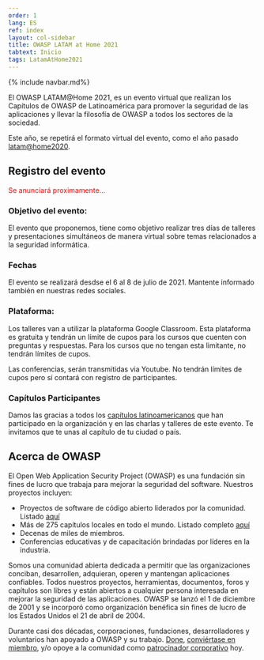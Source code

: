 ```yaml
---
order: 1
lang: ES
ref: index
layout: col-sidebar
title: OWASP LATAM at Home 2021
tabtext: Inicio
tags: LatamAtHome2021
---
```

{% include navbar.md%}

El OWASP LATAM@Home 2021, es un evento virtual que realizan los Capítulos de OWASP de Latinoamérica para promover la seguridad de las aplicaciones y llevar la filosofía de OWASP a todos los sectores de la sociedad.

Este año, se repetirá el formato virtual del evento, como el año pasado [latam@home2020](/www-event-2020-latam-at-home/).

## Registro del evento
<p><span style="color:red">
Se anunciará proximamente...
</span></p>

### Objetivo del evento:
El evento que proponemos, tiene como objetivo realizar tres días de talleres y presentaciones simultáneos de manera virtual sobre temas relacionados a la seguridad informática.

### Fechas
El evento se realizará desdse el 6 al 8 de julio de 2021. Mantente informado también en nuestras redes sociales.

### Plataforma:
Los talleres van a utilizar la plataforma Google Classroom. Esta plataforma es gratuita y tendrán un límite de cupos para los cursos que cuenten con preguntas y respuestas. Para los cursos que no tengan esta limitante, no tendrán límites de cupos.

Las conferencias, serán transmitidas via Youtube. No tendrán límites de cupos pero sí contará con registro de participantes.


### Capítulos Participantes
Damos las gracias a todos los [capítulos latinoamericanos](http://www.owasp.org/chapters/#SouthAmerica) que han participado en la organización y en las charlas y talleres de este evento. Te invitamos que te unas al capítulo de tu ciudad o país.

## Acerca de OWASP
El Open Web Application Security Project (OWASP) es una fundación sin fines de lucro que trabaja para mejorar la seguridad del software. Nuestros proyectos incluyen:
- Proyectos de software de código abierto liderados por la comunidad. Listado [aquí](/projects)
- Más de 275 capítulos locales en todo el mundo. Listado completo [aquí](/chapters)
- Decenas de miles de miembros.
- Conferencias educativas y de capacitación brindadas por líderes en la industria.

Somos una comunidad abierta dedicada a permitir que las organizaciones conciban, desarrollen, adquieran, operen y mantengan aplicaciones confiables. Todos nuestros proyectos, herramientas, documentos, foros y capítulos son libres y están abiertos a cualquier persona interesada en mejorar la seguridad de las aplicaciones. OWASP se lanzó el 1 de diciembre de 2001 y se incorporó como organización benéfica sin fines de lucro de los Estados Unidos el 21 de abril de 2004.

Durante casi dos décadas, corporaciones, fundaciones, desarrolladores y voluntarios han apoyado a OWASP y su trabajo. [Done](/donate/), [conviértase en miembro](/membership/), y/o opoye a la comunidad como [patrocinador corporativo](/supporters/) hoy.
